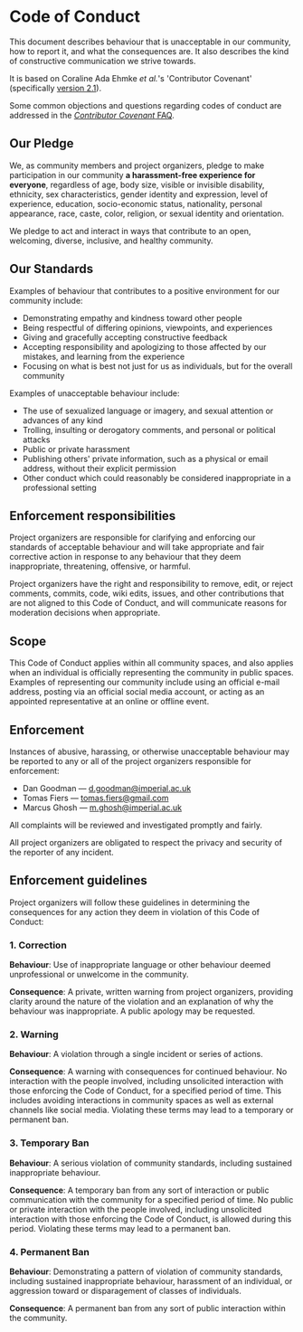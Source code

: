 
# Code of Conduct

This document describes behaviour that is unacceptable in our community, how to report it, and what the consequences are. It also describes the kind of constructive communication we strive towards.

It is based on Coraline Ada Ehmke *et al.*'s 'Contributor Covenant' (specifically [version 2.1](https://www.contributor-covenant.org/version/2/1/code_of_conduct.html)).
<!-- The differences (which are not very substantial) between that text and our code of conduct can be seen [here](https://github.com/comob-project/snn-sound-localization/compare/cf5e710...d5bfc728#diff-ffdbe3a1e7ee93cacfc080b6c635ccf3a8f6b0f00f2fb884f78c6b5f9dac8fd2). -->

Some common objections and questions regarding codes of conduct are addressed in the
[_Contributor Covenant_ FAQ](https://www.contributor-covenant.org/faq/).


## Our Pledge

We, as community members and project organizers, pledge to make participation in our
community **a harassment-free experience for everyone**, regardless of age, body
size, visible or invisible disability, ethnicity, sex characteristics, gender
identity and expression, level of experience, education, socio-economic status,
nationality, personal appearance, race, caste, color, religion, or sexual
identity and orientation.

We pledge to act and interact in ways that contribute to an open, welcoming,
diverse, inclusive, and healthy community.


## Our Standards

Examples of behaviour that contributes to a positive environment for our
community include:

* Demonstrating empathy and kindness toward other people
* Being respectful of differing opinions, viewpoints, and experiences
* Giving and gracefully accepting constructive feedback
* Accepting responsibility and apologizing to those affected by our mistakes,
  and learning from the experience
* Focusing on what is best not just for us as individuals, but for the overall
  community

Examples of unacceptable behaviour include:

* The use of sexualized language or imagery, and sexual attention or advances of
  any kind
* Trolling, insulting or derogatory comments, and personal or political attacks
* Public or private harassment
* Publishing others' private information, such as a physical or email address,
  without their explicit permission
* Other conduct which could reasonably be considered inappropriate in a
  professional setting


## Enforcement responsibilities

Project organizers are responsible for clarifying and enforcing our standards of
acceptable behaviour and will take appropriate and fair corrective action in
response to any behaviour that they deem inappropriate, threatening, offensive,
or harmful.

Project organizers have the right and responsibility to remove, edit, or reject
comments, commits, code, wiki edits, issues, and other contributions that are
not aligned to this Code of Conduct, and will communicate reasons for moderation
decisions when appropriate.


## Scope

This Code of Conduct applies within all community spaces, and also applies when
an individual is officially representing the community in public spaces.
Examples of representing our community include using an official e-mail address,
posting via an official social media account, or acting as an appointed
representative at an online or offline event.


## Enforcement

Instances of abusive, harassing, or otherwise unacceptable behaviour may be
reported to any or all of the project organizers responsible for enforcement:

- Dan Goodman  — <d.goodman@imperial.ac.uk>
- Tomas Fiers  — <tomas.fiers@gmail.com>   
- Marcus Ghosh — <m.ghosh@imperial.ac.uk>  

All complaints will be reviewed and investigated promptly and fairly.

All project organizers are obligated to respect the privacy and security of the
reporter of any incident.


## Enforcement guidelines

Project organizers will follow these guidelines in determining
the consequences for any action they deem in violation of this Code of Conduct:


### 1. Correction

**Behaviour**: Use of inappropriate language or other behaviour deemed
unprofessional or unwelcome in the community.

**Consequence**: A private, written warning from project organizers, providing
clarity around the nature of the violation and an explanation of why the
behaviour was inappropriate. A public apology may be requested.


### 2. Warning

**Behaviour**: A violation through a single incident or series of
actions.

**Consequence**: A warning with consequences for continued behaviour. No
interaction with the people involved, including unsolicited interaction with
those enforcing the Code of Conduct, for a specified period of time. This
includes avoiding interactions in community spaces as well as external channels
like social media. Violating these terms may lead to a temporary or permanent
ban.


### 3. Temporary Ban

**Behaviour**: A serious violation of community standards, including
sustained inappropriate behaviour.

**Consequence**: A temporary ban from any sort of interaction or public
communication with the community for a specified period of time. No public or
private interaction with the people involved, including unsolicited interaction
with those enforcing the Code of Conduct, is allowed during this period.
Violating these terms may lead to a permanent ban.


### 4. Permanent Ban

**Behaviour**: Demonstrating a pattern of violation of community
standards, including sustained inappropriate behaviour, harassment of an
individual, or aggression toward or disparagement of classes of individuals.

**Consequence**: A permanent ban from any sort of public interaction within the
community.
